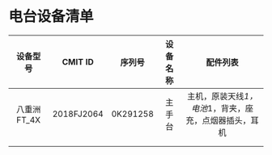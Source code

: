 # 电台设备清单

|   设备型号   |  CMIT ID   |  序列号  | 设备名称 |                       配件列表                       |
| :----------: | ---------- | :------: | :------: | :--------------------------------------------------: |
| 八重洲 FT_4X | 2018FJ2064 | 0K291258 |  主手台  | 主机，原装天线*1，电池*1，背夹，座充，点烟器插头，耳机 |
|              |            |          |          |                                                      |
|              |            |          |          |                                                      |